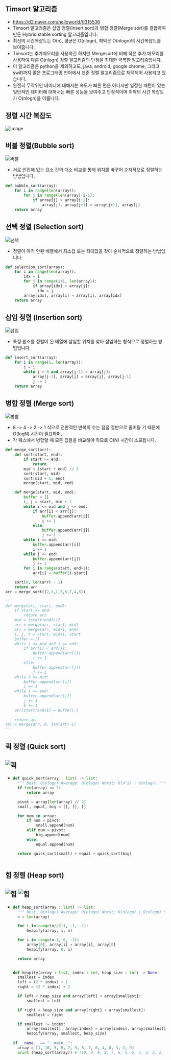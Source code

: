 ## Timsort 알고리즘
- https://d2.naver.com/helloworld/0315536
- Timsort 알고리즘은 삽입 정렬(Insert sort)과 병합 정렬(Merge sort)를 결합하여 만든 Hybrid stable sorting 알고리즘입니다.
- 최선의 시간복잡도는 O(n), 평균은 O(nlogn), 최악은 O(nlogn)의 시간복잡도를 보여줍니다.
- Timsort는 추가메모리를 사용하긴 하지만 Mergesort에 비해 적은 추가 메모리를 사용하여 다른 O(nlogn) 정렬 알고리즘의 단점을 최대한 극복한 알고리즘입니다.
- 이 알고리즘은 python을 제외하고도, java, android, google chrome, 그리고 swift까지 많은 프로그래밍 언어에서 표준 정렬 알고리즘으로 채택되어 사용되고 있습니다.
- 완전히 무작위인 데이터에 대해서는 속도가 빠른 편은 아니지만 일정한 패턴이 있는 일반적인 데이터에 대해서는 빠른 성능을 보여주고 안정적이며 최악의 시간 복잡도가 O(nlogn)을 이룹니다.


## 정렬 시간 복잡도
![image](https://user-images.githubusercontent.com/15611500/225900608-2ca3d376-be37-4ec3-9062-e941768f282a.png)

## 버블 정렬(Bubble sort)
![버블](https://user-images.githubusercontent.com/15611500/225905459-d9c5cad0-4a2d-4a8a-886c-67331c48e2c3.gif)
- 서로 인접해 있는 요소 간의 대소 비교를 통해 위치를 바꾸어 순차적으로 정렬하는 방법입니다.
```python
def bubble_sort(array):
    for i in range(len(array)):
        for j in range(len(array)-i-1):
            if array[j] > array[j+1]:
                array[j], array[j+1] = array[j+1], array[j]
    return array
```
  
## 선택 정렬 (Selection sort)
![선택](https://user-images.githubusercontent.com/15611500/225905477-35124f3a-4be6-424c-8c78-5e654740086d.gif)
- 정렬이 아직 안된 배열에서 최소값 또는 최대값을 찾아 순차적으로 정렬하는 방법입니다.
```python
def selection_sort(array):
    for i in range(len(array)):
        idx = i
        for j in range(i+1, len(array)):
            if array[idx] > array[j]:
              idx = j
        array[idx], array[i] = array[i], array[idx]
    return array
```

## 삽입 정렬 (Insertion sort)
![삽입](https://user-images.githubusercontent.com/15611500/225905468-829ae9bd-6208-4768-a940-04e71b55b1e1.gif)
- 특정 원소를 정렬이 된 배열에 삽입할 위치를 찾아 삽입하는 형식으로 정렬하는 방법입니다. 
```python
def insert_sort(array):
    for i in range(1, len(array)):
        j = i
        while j > 0 and array[j-1] > array[j]:
            array[j-1], array[j] = array[j], array[j-1]
            j -= 1
    return array
```
  

  
## 병합 정렬 (Merge sort)
![병합](https://user-images.githubusercontent.com/15611500/225905484-f4f39685-6148-4c2a-9526-54e774ab9e26.gif)
- 8 -> 4 -> 2 -> 1 식으로 전반적인 반복의 수는 점점 절반으로 줄어들 기 때문에 O(logN) 시간이 필요하며,
- 각 패스에서 병합할 때 모든 값들을 비교해야 하므로 O(N) 시간이 소모됩니다.
```python
def merge_sort(arr):
    def sort(start, end):
        if start >= end:
            return
        mid = (start + end) // 2
        sort(start, mid)
        sort(mid + 1, end)
        merge(start, mid, end)

    def merge(start, mid, end):
        buffer = []
        i, j = start, mid + 1
        while i <= mid and j <= end:
            if arr[i] < arr[j]:
                buffer.append(arr[i])
                i += 1
            else:
                buffer.append(arr[j])
                j += 1
        while i <= mid:
            buffer.append(arr[i])
            i += 1
        while j <= end:
            buffer.append(arr[j])
            j += 1
        for i in range(start, end+1):
            arr[i] = buffer[i-start]

    sort(0, len(arr) - 1)
    return arr
arr = merge_sort([2,3,1,5,6,7,4,8])

'''
def merge(arr, start, end):
    if start >= end:
        return arr
    mid = (start+end)//2
    arr = merge(arr, start, mid)
    arr = merge(arr, mid+1, end)
    i, j, k = start, mid+1, start
    buffer = []
    while i <= mid and j <= end:
        if arr[i] < arr[j]:
            buffer.append(arr[i])
            i += 1
        else:
            buffer.append(arr[j])
            j += 1
    while i <= mid:
        buffer.append(arr[i])
        i += 1
    while j <= end:
        buffer.append(arr[j])
        j += 1
        k += 1
    arr[start:end+1] = buffer[:]
    
    return arr
arr = merge(arr, 0, len(arr)-1)
'''
```

## 퀵 정렬 (Quick sort)
![퀵](https://user-images.githubusercontent.com/15611500/225905483-508b29ed-296a-4818-855a-19bcb0b9d587.gif)
- 
- ```python
  def quick_sort(array : list) -> list:
    """ Best: O(nlogn) Average: O(nlogn) Worst: O(n^2) | O(nlogn) """
    if len(array) <= 1:
        return array

    pivot = array[len(array) // 2]
    small, equal, big = [], [], []

    for num in array:
        if num < pivot:
            small.append(num)
        elif num > pivot:
            big.append(num)
        else:
            equal.append(num)

    return quick_sort(small) + equal + quick_sort(big)
  ```
```python


```
## 힙 정렬 (Heap sort)
![힙](https://user-images.githubusercontent.com/15611500/225905489-5e9cfdd6-23fb-45d9-b2b5-81e9fa26e3b4.png)
![힙](https://user-images.githubusercontent.com/15611500/225905488-64c9bd1d-026f-4be4-b00b-6c501233e6ba.gif)
- 
- ```python
  def heap_sort(array : list) -> list:
    """ Best: O(nlogn) Average: O(nlogn) Worst: O(nlogn) | O(nlogn) """
    n = len(array)

    for i in range(n//2-1, -1, -1):
        heapify(array, i, n)

    for i in range(n-1, 0, -1):
        array[0], array[i] = array[i], array[0]
        heapify(array, 0, i)

    return array
        

  def heapify(array : list, index : int, heap_size : int) -> None:
    smallest = index
    left = (2 * index) + 1
    right = (2 * index) + 2

    if left < heap_size and array[left] < array[smallest]:
        smallest = left

    if right < heap_size and array[right] < array[smallest]:
        smallest = right

    if smallest != index:
        array[smallest], array[index] = array[index], array[smallest]
        heapify(array, smallest, heap_size)
        
  if __name__ == "__main__":
	array = [1, 10, 5, 5, 2, 9, 8, 7, 6, 4, 0, 3, 2, 9]
	print (heap_sort(array)) # [10, 9, 9, 8, 7, 6, 5, 5, 4, 3, 2, 2, 1, 0]

  ```














